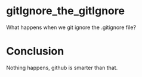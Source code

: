 # gitIgnore_the_gitIgnore
What happens when we git ignore the .gitignore file?

# Conclusion
Nothing happens, github is smarter than that.
